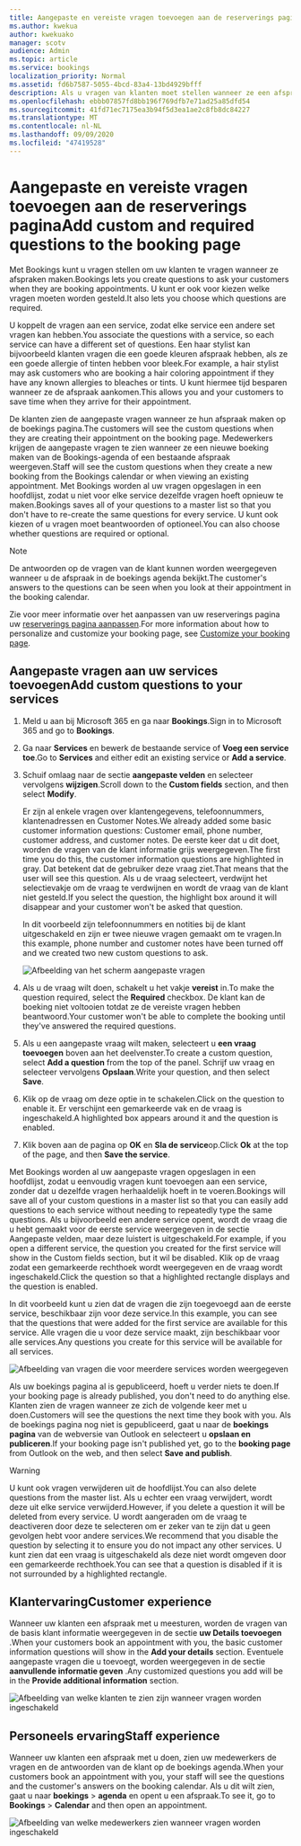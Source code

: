 ```yaml
---
title: Aangepaste en vereiste vragen toevoegen aan de reserverings pagina
ms.author: kwekua
author: kwekuako
manager: scotv
audience: Admin
ms.topic: article
ms.service: bookings
localization_priority: Normal
ms.assetid: fd6b7587-5055-4bcd-83a4-13bd4929bfff
description: Als u vragen van klanten moet stellen wanneer ze een afspraak met u online willen stellen, kunt u aangepaste vragen en vereiste vragen toevoegen aan de boekings pagina.
ms.openlocfilehash: ebbb07857fd8bb196f769dfb7e71ad25a85dfd54
ms.sourcegitcommit: 41fd71ec7175ea3b94f5d3ea1ae2c8fb8dc84227
ms.translationtype: MT
ms.contentlocale: nl-NL
ms.lasthandoff: 09/09/2020
ms.locfileid: "47419528"
---
```

# <a name="add-custom-and-required-questions-to-the-booking-page"></a><span data-ttu-id="db44a-103">Aangepaste en vereiste vragen toevoegen aan de reserverings pagina</span><span class="sxs-lookup"><span data-stu-id="db44a-103">Add custom and required questions to the booking page</span></span>

<span data-ttu-id="db44a-104">Met Bookings kunt u vragen stellen om uw klanten te vragen wanneer ze afspraken maken.</span><span class="sxs-lookup"><span data-stu-id="db44a-104">Bookings lets you create questions to ask your customers when they are booking appointments.</span></span> <span data-ttu-id="db44a-105">U kunt er ook voor kiezen welke vragen moeten worden gesteld.</span><span class="sxs-lookup"><span data-stu-id="db44a-105">It also lets you choose which questions are required.</span></span>

<span data-ttu-id="db44a-106">U koppelt de vragen aan een service, zodat elke service een andere set vragen kan hebben.</span><span class="sxs-lookup"><span data-stu-id="db44a-106">You associate the questions with a service, so each service can have a different set of questions.</span></span> <span data-ttu-id="db44a-107">Een haar stylist kan bijvoorbeeld klanten vragen die een goede kleuren afspraak hebben, als ze een goede allergie of tinten hebben voor bleek.</span><span class="sxs-lookup"><span data-stu-id="db44a-107">For example, a hair stylist may ask customers who are booking a hair coloring appointment if they have any known allergies to bleaches or tints.</span></span> <span data-ttu-id="db44a-108">U kunt hiermee tijd besparen wanneer ze de afspraak aankomen.</span><span class="sxs-lookup"><span data-stu-id="db44a-108">This allows you and your customers to save time when they arrive for their appointment.</span></span>

<span data-ttu-id="db44a-109">De klanten zien de aangepaste vragen wanneer ze hun afspraak maken op de boekings pagina.</span><span class="sxs-lookup"><span data-stu-id="db44a-109">The customers will see the custom questions when they are creating their appointment on the booking page.</span></span> <span data-ttu-id="db44a-110">Medewerkers krijgen de aangepaste vragen te zien wanneer ze een nieuwe boeking maken van de Bookings-agenda of een bestaande afspraak weergeven.</span><span class="sxs-lookup"><span data-stu-id="db44a-110">Staff will see the custom questions when they create a new booking from the Bookings calendar or when viewing an existing appointment.</span></span> <span data-ttu-id="db44a-111">Met Bookings worden al uw vragen opgeslagen in een hoofdlijst, zodat u niet voor elke service dezelfde vragen hoeft opnieuw te maken.</span><span class="sxs-lookup"><span data-stu-id="db44a-111">Bookings saves all of your questions to a master list so that you don't have to re-create the same questions for every service.</span></span> <span data-ttu-id="db44a-112">U kunt ook kiezen of u vragen moet beantwoorden of optioneel.</span><span class="sxs-lookup"><span data-stu-id="db44a-112">You can also choose whether questions are required or optional.</span></span>

> [!NOTE]
> <span data-ttu-id="db44a-113">De antwoorden op de vragen van de klant kunnen worden weergegeven wanneer u de afspraak in de boekings agenda bekijkt.</span><span class="sxs-lookup"><span data-stu-id="db44a-113">The customer's answers to the questions can be seen when you look at their appointment in the booking calendar.</span></span>

<span data-ttu-id="db44a-114">Zie voor meer informatie over het aanpassen van uw reserverings pagina uw [reserverings pagina aanpassen](customize-booking-page.md).</span><span class="sxs-lookup"><span data-stu-id="db44a-114">For more information about how to personalize and customize your booking page, see [Customize your booking page](customize-booking-page.md).</span></span>

## <a name="add-custom-questions-to-your-services"></a><span data-ttu-id="db44a-115">Aangepaste vragen aan uw services toevoegen</span><span class="sxs-lookup"><span data-stu-id="db44a-115">Add custom questions to your services</span></span>

1. <span data-ttu-id="db44a-116">Meld u aan bij Microsoft 365 en ga naar **Bookings**.</span><span class="sxs-lookup"><span data-stu-id="db44a-116">Sign in to Microsoft 365 and go to **Bookings**.</span></span>

1. <span data-ttu-id="db44a-117">Ga naar **Services** en bewerk de bestaande service of **Voeg een service toe**.</span><span class="sxs-lookup"><span data-stu-id="db44a-117">Go to **Services** and either edit an existing service or **Add a service**.</span></span>

1. <span data-ttu-id="db44a-118">Schuif omlaag naar de sectie **aangepaste velden** en selecteer vervolgens **wijzigen**.</span><span class="sxs-lookup"><span data-stu-id="db44a-118">Scroll down to the **Custom fields** section, and then select **Modify**.</span></span>

   <span data-ttu-id="db44a-119">Er zijn al enkele vragen over klantengegevens, telefoonnummers, klantenadressen en Customer Notes.</span><span class="sxs-lookup"><span data-stu-id="db44a-119">We already added some basic customer information questions: Customer email, phone number, customer address, and customer notes.</span></span> <span data-ttu-id="db44a-120">De eerste keer dat u dit doet, worden de vragen van de klant informatie grijs weergegeven.</span><span class="sxs-lookup"><span data-stu-id="db44a-120">The first time you do this, the customer information questions are highlighted in gray.</span></span> <span data-ttu-id="db44a-121">Dat betekent dat de gebruiker deze vraag ziet.</span><span class="sxs-lookup"><span data-stu-id="db44a-121">That means that the user will see this question.</span></span> <span data-ttu-id="db44a-122">Als u de vraag selecteert, verdwijnt het selectievakje om de vraag te verdwijnen en wordt de vraag van de klant niet gesteld.</span><span class="sxs-lookup"><span data-stu-id="db44a-122">If you select the question, the highlight box around it will disappear and your customer won't be asked that question.</span></span>

   <span data-ttu-id="db44a-123">In dit voorbeeld zijn telefoonnummers en notities bij de klant uitgeschakeld en zijn er twee nieuwe vragen gemaakt om te vragen.</span><span class="sxs-lookup"><span data-stu-id="db44a-123">In this example, phone number and customer notes have been turned off and we created two new custom questions to ask.</span></span>

   ![Afbeelding van het scherm aangepaste vragen](../media/bookings-questions-custom-fields.png)

1. <span data-ttu-id="db44a-125">Als u de vraag wilt doen, schakelt u het vakje **vereist** in.</span><span class="sxs-lookup"><span data-stu-id="db44a-125">To make the question required, select the **Required** checkbox.</span></span> <span data-ttu-id="db44a-126">De klant kan de boeking niet voltooien totdat ze de vereiste vragen hebben beantwoord.</span><span class="sxs-lookup"><span data-stu-id="db44a-126">Your customer won't be able to complete the booking until they've answered the required questions.</span></span>

1. <span data-ttu-id="db44a-127">Als u een aangepaste vraag wilt maken, selecteert u **een vraag toevoegen** boven aan het deelvenster.</span><span class="sxs-lookup"><span data-stu-id="db44a-127">To create a custom question, select **Add a question** from the top of the panel.</span></span> <span data-ttu-id="db44a-128">Schrijf uw vraag en selecteer vervolgens **Opslaan**.</span><span class="sxs-lookup"><span data-stu-id="db44a-128">Write your question, and then select **Save**.</span></span>

1. <span data-ttu-id="db44a-129">Klik op de vraag om deze optie in te schakelen.</span><span class="sxs-lookup"><span data-stu-id="db44a-129">Click on the question to enable it.</span></span> <span data-ttu-id="db44a-130">Er verschijnt een gemarkeerde vak en de vraag is ingeschakeld.</span><span class="sxs-lookup"><span data-stu-id="db44a-130">A highlighted box appears around it and the question is enabled.</span></span>

1. <span data-ttu-id="db44a-131">Klik boven aan de pagina op **OK** en **Sla de service**op.</span><span class="sxs-lookup"><span data-stu-id="db44a-131">Click **Ok** at the top of the page, and then **Save the service**.</span></span>

<span data-ttu-id="db44a-132">Met Bookings worden al uw aangepaste vragen opgeslagen in een hoofdlijst, zodat u eenvoudig vragen kunt toevoegen aan een service, zonder dat u dezelfde vragen herhaaldelijk hoeft in te voeren.</span><span class="sxs-lookup"><span data-stu-id="db44a-132">Bookings will save all of your custom questions in a master list so that you can easily add questions to each service without needing to repeatedly type the same questions.</span></span> <span data-ttu-id="db44a-133">Als u bijvoorbeeld een andere service opent, wordt de vraag die u hebt gemaakt voor de eerste service weergegeven in de sectie Aangepaste velden, maar deze luistert is uitgeschakeld.</span><span class="sxs-lookup"><span data-stu-id="db44a-133">For example, if you open a different service, the question you created for the first service will show in the Custom fields section, but it wil be disabled.</span></span> <span data-ttu-id="db44a-134">Klik op de vraag zodat een gemarkeerde rechthoek wordt weergegeven en de vraag wordt ingeschakeld.</span><span class="sxs-lookup"><span data-stu-id="db44a-134">Click the question so that a highlighted rectangle displays and the question is enabled.</span></span>

<span data-ttu-id="db44a-135">In dit voorbeeld kunt u zien dat de vragen die zijn toegevoegd aan de eerste service, beschikbaar zijn voor deze service.</span><span class="sxs-lookup"><span data-stu-id="db44a-135">In this example, you can see that the questions that were added for the first service are available for this service.</span></span> <span data-ttu-id="db44a-136">Alle vragen die u voor deze service maakt, zijn beschikbaar voor alle services.</span><span class="sxs-lookup"><span data-stu-id="db44a-136">Any questions you create for this service will be available for all services.</span></span>

   ![Afbeelding van vragen die voor meerdere services worden weergegeven](../media/bookings-questions-services.png)

<span data-ttu-id="db44a-138">Als uw boekings pagina al is gepubliceerd, hoeft u verder niets te doen.</span><span class="sxs-lookup"><span data-stu-id="db44a-138">If your booking page is already published, you don't need to do anything else.</span></span> <span data-ttu-id="db44a-139">Klanten zien de vragen wanneer ze zich de volgende keer met u doen.</span><span class="sxs-lookup"><span data-stu-id="db44a-139">Customers will see the questions the next time they book with you.</span></span> <span data-ttu-id="db44a-140">Als de boekings pagina nog niet is gepubliceerd, gaat u naar de **boekings pagina** van de webversie van Outlook en selecteert u **opslaan en publiceren**.</span><span class="sxs-lookup"><span data-stu-id="db44a-140">If your booking page isn't published yet, go to the **booking page** from Outlook on the web, and then select **Save and publish**.</span></span>

> [!WARNING]
> <span data-ttu-id="db44a-141">U kunt ook vragen verwijderen uit de hoofdlijst.</span><span class="sxs-lookup"><span data-stu-id="db44a-141">You can also delete questions from the master list.</span></span> <span data-ttu-id="db44a-142">Als u echter een vraag verwijdert, wordt deze uit elke service verwijderd.</span><span class="sxs-lookup"><span data-stu-id="db44a-142">However, if you delete a question it will be deleted from every service.</span></span> <span data-ttu-id="db44a-143">U wordt aangeraden om de vraag te deactiveren door deze te selecteren om er zeker van te zijn dat u geen gevolgen hebt voor andere services.</span><span class="sxs-lookup"><span data-stu-id="db44a-143">We recommend that you disable the question by selecting it to ensure you do not impact any other services.</span></span> <span data-ttu-id="db44a-144">U kunt zien dat een vraag is uitgeschakeld als deze niet wordt omgeven door een gemarkeerde rechthoek.</span><span class="sxs-lookup"><span data-stu-id="db44a-144">You can see that a question is disabled if it is not surrounded by a highlighted rectangle.</span></span>

## <a name="customer-experience"></a><span data-ttu-id="db44a-145">Klantervaring</span><span class="sxs-lookup"><span data-stu-id="db44a-145">Customer experience</span></span>

<span data-ttu-id="db44a-146">Wanneer uw klanten een afspraak met u meesturen, worden de vragen van de basis klant informatie weergegeven in de sectie **uw Details toevoegen** .</span><span class="sxs-lookup"><span data-stu-id="db44a-146">When your customers book an appointment with you, the basic customer information questions will show in the **Add your details** section.</span></span> <span data-ttu-id="db44a-147">Eventuele aangepaste vragen die u toevoegt, worden weergegeven in de sectie **aanvullende informatie geven** .</span><span class="sxs-lookup"><span data-stu-id="db44a-147">Any customized questions you add will be in the **Provide additional information** section.</span></span>

![Afbeelding van welke klanten te zien zijn wanneer vragen worden ingeschakeld](../media/bookings-questions-customer.png)

## <a name="staff-experience"></a><span data-ttu-id="db44a-149">Personeels ervaring</span><span class="sxs-lookup"><span data-stu-id="db44a-149">Staff experience</span></span>

<span data-ttu-id="db44a-150">Wanneer uw klanten een afspraak met u doen, zien uw medewerkers de vragen en de antwoorden van de klant op de boekings agenda.</span><span class="sxs-lookup"><span data-stu-id="db44a-150">When your customers book an appointment with you, your staff will see the questions and the customer's answers on the booking calendar.</span></span> <span data-ttu-id="db44a-151">Als u dit wilt zien, gaat u naar **boekings** \> **agenda** en opent u een afspraak.</span><span class="sxs-lookup"><span data-stu-id="db44a-151">To see it, go to **Bookings** \> **Calendar** and then open an appointment.</span></span>

![Afbeelding van welke medewerkers zien wanneer vragen worden ingeschakeld](../media/bookings-questions-staff.png)
